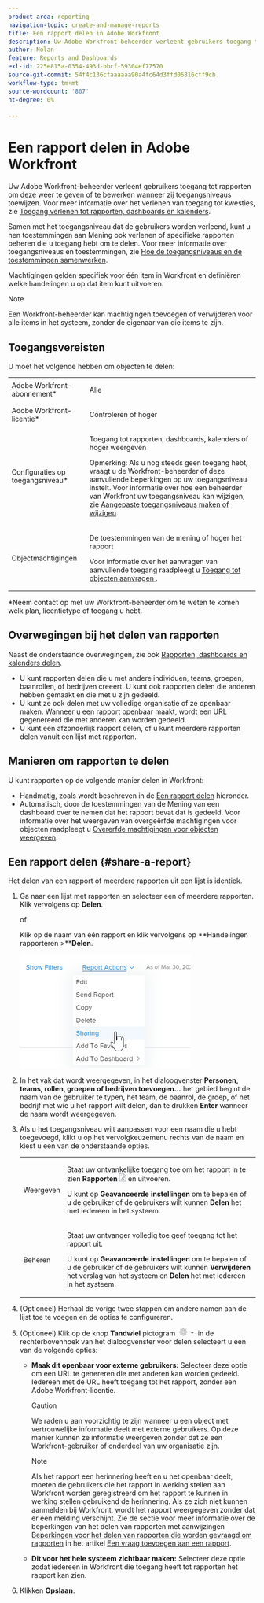 ```yaml
---
product-area: reporting
navigation-topic: create-and-manage-reports
title: Een rapport delen in Adobe Workfront
description: Uw Adobe Workfront-beheerder verleent gebruikers toegang tot rapporten om deze weer te geven of te bewerken wanneer zij toegangsniveaus toewijzen. Zie Toegang verlenen tot rapporten, dashboards en kalenders voor meer informatie over het verlenen van toegang tot problemen.
author: Nolan
feature: Reports and Dashboards
exl-id: 225e815a-0354-493d-bbcf-59304ef77570
source-git-commit: 54f4c136cfaaaaaa90a4fc64d3ffd06816cff9cb
workflow-type: tm+mt
source-wordcount: '807'
ht-degree: 0%

---
```


# Een rapport delen in Adobe Workfront

Uw Adobe Workfront-beheerder verleent gebruikers toegang tot rapporten om deze weer te geven of te bewerken wanneer zij toegangsniveaus toewijzen. Voor meer informatie over het verlenen van toegang tot kwesties, zie [Toegang verlenen tot rapporten, dashboards en kalenders](../../../administration-and-setup/add-users/configure-and-grant-access/grant-access-reports-dashboards-calendars.md).

Samen met het toegangsniveau dat de gebruikers worden verleend, kunt u hen toestemmingen aan Mening ook verlenen of specifieke rapporten beheren die u toegang hebt om te delen. Voor meer informatie over toegangsniveaus en toestemmingen, zie [Hoe de toegangsniveaus en de toestemmingen samenwerken](../../../administration-and-setup/add-users/access-levels-and-object-permissions/how-access-levels-permissions-work-together.md).

Machtigingen gelden specifiek voor één item in Workfront en definiëren welke handelingen u op dat item kunt uitvoeren.

>[!NOTE]
>
>Een Workfront-beheerder kan machtigingen toevoegen of verwijderen voor alle items in het systeem, zonder de eigenaar van die items te zijn.

## Toegangsvereisten

U moet het volgende hebben om objecten te delen:

<table style="table-layout:auto"> 
 <col> 
 <col> 
 <tbody> 
  <tr> 
   <td role="rowheader">Adobe Workfront-abonnement*</td> 
   <td> <p>Alle </p> </td> 
  </tr> 
  <tr> 
   <td role="rowheader">Adobe Workfront-licentie*</td> 
   <td> <p>Controleren of hoger</p> </td> 
  </tr> 
  <tr> 
   <td role="rowheader">Configuraties op toegangsniveau*</td> 
   <td> <p>Toegang tot rapporten, dashboards, kalenders of hoger weergeven</p> <p>Opmerking: Als u nog steeds geen toegang hebt, vraagt u de Workfront-beheerder of deze aanvullende beperkingen op uw toegangsniveau instelt. Voor informatie over hoe een beheerder van Workfront uw toegangsniveau kan wijzigen, zie <a href="../../../administration-and-setup/add-users/configure-and-grant-access/create-modify-access-levels.md" class="MCXref xref">Aangepaste toegangsniveaus maken of wijzigen</a>.</p> </td> 
  </tr> 
  <tr> 
   <td role="rowheader">Objectmachtigingen</td> 
   <td> <p>De toestemmingen van de mening of hoger het rapport</p> <p>Voor informatie over het aanvragen van aanvullende toegang raadpleegt u <a href="../../../workfront-basics/grant-and-request-access-to-objects/request-access.md" class="MCXref xref">Toegang tot objecten aanvragen </a>.</p> </td> 
  </tr> 
 </tbody> 
</table>

&#42;Neem contact op met uw Workfront-beheerder om te weten te komen welk plan, licentietype of toegang u hebt.

## Overwegingen bij het delen van rapporten

Naast de onderstaande overwegingen, zie ook [Rapporten, dashboards en kalenders delen](../../../workfront-basics/grant-and-request-access-to-objects/permissions-reports-dashboards-calendars.md).

* U kunt rapporten delen die u met andere individuen, teams, groepen, baanrollen, of bedrijven creeert. U kunt ook rapporten delen die anderen hebben gemaakt en die met u zijn gedeeld.
* U kunt ze ook delen met uw volledige organisatie of ze openbaar maken. Wanneer u een rapport openbaar maakt, wordt een URL gegenereerd die met anderen kan worden gedeeld.
* U kunt een afzonderlijk rapport delen, of u kunt meerdere rapporten delen vanuit een lijst met rapporten.

## Manieren om rapporten te delen

U kunt rapporten op de volgende manier delen in Workfront:

* Handmatig, zoals wordt beschreven in de [Een rapport delen](#share-a-report) hieronder.
* Automatisch, door de toestemmingen van de Mening van een dashboard over te nemen dat het rapport bevat dat is gedeeld. Voor informatie over het weergeven van overgeërfde machtigingen voor objecten raadpleegt u [Overerfde machtigingen voor objecten weergeven](../../../workfront-basics/grant-and-request-access-to-objects/view-inherited-permissions-on-objects.md).

## Een rapport delen {#share-a-report}

Het delen van een rapport of meerdere rapporten uit een lijst is identiek.

1. Ga naar een lijst met rapporten en selecteer een of meerdere rapporten. Klik vervolgens op **Delen**.

   of

   Klik op de naam van één rapport en klik vervolgens op **Handelingen rapporteren >****Delen**.

   ![](assets/qs-report-actions-sharing.png)

1. In het vak dat wordt weergegeven, in het dialoogvenster **Personen, teams, rollen, groepen of bedrijven toevoegen...** het gebied begint de naam van de gebruiker te typen, het team, de baanrol, de groep, of het bedrijf met wie u het rapport wilt delen, dan te drukken **Enter** wanneer de naam wordt weergegeven.

1. Als u het toegangsniveau wilt aanpassen voor een naam die u hebt toegevoegd, klikt u op het vervolgkeuzemenu rechts van de naam en kiest u een van de onderstaande opties.

   <table style="table-layout:auto"> 
    <col> 
    <col> 
    <tbody> 
     <tr> 
      <td role="rowheader">Weergeven</td> 
      <td> <p>Staat uw ontvankelijke toegang toe om het rapport in te zien <strong>Rapporten</strong> <img src="assets/reports-in-main-menu.png"> en uitvoeren.</p> <p>U kunt op <strong>Geavanceerde instellingen</strong> om te bepalen of u de gebruiker of de gebruikers wilt kunnen <strong>Delen</strong> het met iedereen in het systeem.</p> </td> 
     </tr> 
     <tr> 
      <td role="rowheader">Beheren</td> 
      <td> <p>Staat uw ontvanger volledig toe geef toegang tot het rapport uit.</p> <p>U kunt op <strong>Geavanceerde instellingen</strong> om te bepalen of u de gebruiker of de gebruikers wilt kunnen <strong>Verwijderen</strong> het verslag van het systeem en <strong>Delen</strong> het met iedereen in het systeem.</p> </td> 
     </tr> 
    </tbody> 
   </table>

1. (Optioneel) Herhaal de vorige twee stappen om andere namen aan de lijst toe te voegen en de opties te configureren.
1. (Optioneel) Klik op de knop **Tandwiel** pictogram ![](assets/gear-icon-settings-with-dn-arrow.jpg) in de rechterbovenhoek van het dialoogvenster voor delen selecteert u een van de volgende opties:

   * **Maak dit openbaar voor externe gebruikers:** Selecteer deze optie om een URL te genereren die met anderen kan worden gedeeld. Iedereen met de URL heeft toegang tot het rapport, zonder een Adobe Workfront-licentie.

      >[!CAUTION]
      >
      >We raden u aan voorzichtig te zijn wanneer u een object met vertrouwelijke informatie deelt met externe gebruikers. Op deze manier kunnen ze informatie weergeven zonder dat ze een Workfront-gebruiker of onderdeel van uw organisatie zijn.

      >[!NOTE]
      >
      >Als het rapport een herinnering heeft en u het openbaar deelt, moeten de gebruikers die het rapport in werking stellen aan Workfront worden geregistreerd om het rapport te kunnen in werking stellen gebruikend de herinnering. Als ze zich niet kunnen aanmelden bij Workfront, wordt het rapport weergegeven zonder dat er een melding verschijnt. Zie de sectie voor meer informatie over de beperkingen van het delen van rapporten met aanwijzingen [Beperkingen voor het delen van rapporten die worden gevraagd om rapporten](../../../reports-and-dashboards/reports/creating-and-managing-reports/add-prompt-report.md#limitations-of-running-public-prompted-reports) in het artikel [Een vraag toevoegen aan een rapport](../../../reports-and-dashboards/reports/creating-and-managing-reports/add-prompt-report.md).

   * **Dit voor het hele systeem zichtbaar maken:** Selecteer deze optie zodat iedereen in Workfront die toegang heeft tot rapporten het rapport kan zien.

1. Klikken **Opslaan**.
